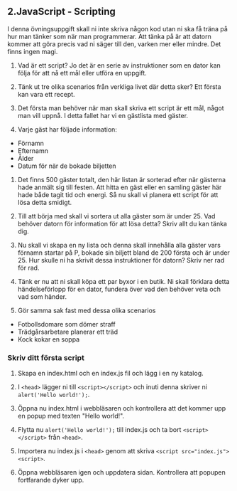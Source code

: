 ## 2.JavaScript - Scripting

I denna övningsuppgift skall ni inte skriva någon kod utan ni ska få träna på hur man tänker som när man programmerar. Att tänka på är att datorn kommer att göra precis vad ni säger till den, varken mer eller mindre. Det finns ingen magi.

1. Vad är ett script? Jo det är en serie av instruktioner som en dator kan följa för att nå ett mål eller utföra en uppgift.

1. Tänk ut tre olika scenarios från verkliga livet där detta sker? Ett första kan vara ett recept.

1. Det första man behöver när man skall skriva ett script är ett mål, något man vill uppnå. I detta fallet har vi en gästlista med gäster.

1. Varje gäst har följade information:
  * Förnamn
  * Efternamn
  * Ålder
  * Datum för när de bokade biljetten

1. Det finns 500 gäster totalt, den här listan är sorterad efter när gästerna hade anmält sig till festen. Att hitta en gäst eller en samling gäster här hade både tagit tid och energi. Så nu skall vi planera ett script för att lösa detta smidigt.

1. Till att börja med skall vi sortera ut alla gäster som är under 25. Vad behöver datorn för information för att lösa detta? Skriv allt du kan tänka dig.

1. Nu skall vi skapa en ny lista och denna skall innehålla alla gäster vars förnamn startar på P, bokade sin biljett bland de 200 första och är under 25. Hur skulle ni ha skrivit dessa instruktioner för datorn? Skriv ner rad för rad.

1. Tänk er nu att ni skall köpa ett par byxor i en butik. Ni skall förklara detta händelseförlopp för en dator, fundera över vad den behöver veta och vad som händer.

1. Gör samma sak fast med dessa olika scenarios
  * Fotbollsdomare som dömer straff
  * Trädgårsarbetare planerar ett träd
  * Kock kokar en soppa

### Skriv ditt första script

1. Skapa en index.html och en index.js fil och lägg i en ny katalog.

1. I ```<head>``` lägger ni till ```<script></script>``` och inuti denna skriver ni ```alert('Hello world!');```.

1. Öppna nu index.html i webbläsaren och kontrollera att det kommer upp en popup med texten "Hello world!".

1. Flytta nu ```alert('Hello world!');``` till index.js och ta bort ```<script></script>``` från ```<head>```.

1. Importera nu index.js i ```<head>``` genom att skriva ```<script src="index.js"><script>```.

1. Öppna webbläsaren igen och uppdatera sidan. Kontrollera att popupen fortfarande dyker upp.